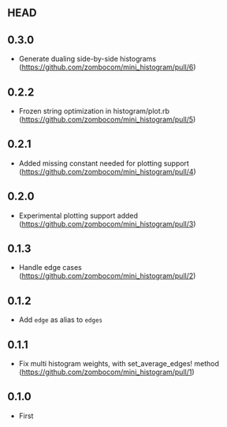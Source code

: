 ## HEAD

## 0.3.0

- Generate dualing side-by-side histograms (https://github.com/zombocom/mini_histogram/pull/6)

## 0.2.2

- Frozen string optimization in histogram/plot.rb (https://github.com/zombocom/mini_histogram/pull/5)

## 0.2.1

- Added missing constant needed for plotting support (https://github.com/zombocom/mini_histogram/pull/4)

## 0.2.0

- Experimental plotting support added (https://github.com/zombocom/mini_histogram/pull/3)

## 0.1.3

- Handle edge cases (https://github.com/zombocom/mini_histogram/pull/2)

## 0.1.2

- Add `edge` as alias to `edges`

## 0.1.1

- Fix multi histogram weights, with set_average_edges! method (https://github.com/zombocom/mini_histogram/pull/1)

## 0.1.0

- First
